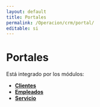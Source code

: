 ```yaml
---
layout: default
title: Portales
permalink: /Operacion/crm/portal/
editable: si
---
```


# Portales

Está integrado por los módulos:

* [**Clientes**](http://docs.oasiscom.com/Operacion/crm/portal/cliente/)
* [**Empleados**](http://docs.oasiscom.com/Operacion/crm/portal/empleado/)
* [**Servicio**](http://docs.oasiscom.com/Operacion/crm/portal/servicios/)

